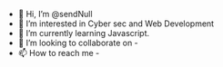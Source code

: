 - 👋 Hi, I’m @sendNull
- 👀 I’m interested in Cyber sec and Web Development
- 🌱 I’m currently learning Javascript.
- 💞️ I’m looking to collaborate on -
- 📫 How to reach me -
